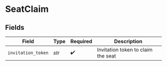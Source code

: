 # SeatClaim


## Fields

| Field                              | Type                               | Required                           | Description                        |
| ---------------------------------- | ---------------------------------- | ---------------------------------- | ---------------------------------- |
| `invitation_token`                 | *str*                              | :heavy_check_mark:                 | Invitation token to claim the seat |